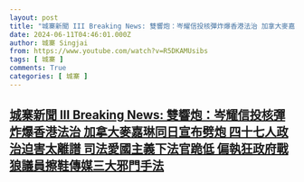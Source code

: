 ```yaml
---
layout: post
title: "城寨新聞 III Breaking News: 雙響炮：岑耀信投核彈炸爆香港法治 加拿大麥嘉琳同日宣布劈炮 四十七人政治迫害太離譜 司法愛國主義下法官跪低 偏執狂政府戰狼議員擦鞋傳媒三大邪門手法"
date: 2024-06-11T04:46:01.000Z
author: 城寨 Singjai
from: https://www.youtube.com/watch?v=R5DKAMUsibs
tags: [ 城寨 ]
comments: True
categories: [ 城寨 ]
---
```

<!--1718081161000-->
[城寨新聞 III Breaking News: 雙響炮：岑耀信投核彈炸爆香港法治 加拿大麥嘉琳同日宣布劈炮 四十七人政治迫害太離譜 司法愛國主義下法官跪低 偏執狂政府戰狼議員擦鞋傳媒三大邪門手法](https://www.youtube.com/watch?v=R5DKAMUsibs)
------

<div>

</div>
